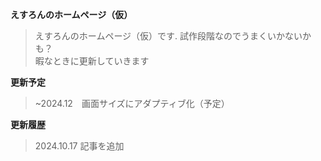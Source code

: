 **えすろんのホームページ（仮）**
>えすろんのホームページ（仮）です.
>試作段階なのでうまくいかないかも？
><br>暇なときに更新していきます
><br>

**更新予定**
>~2024.12　画面サイズにアダプティブ化（予定）
><br>

**更新履歴**
>2024.10.17 記事を追加
